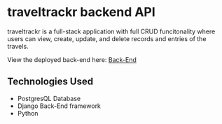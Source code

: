 # traveltrackr backend API

traveltrackr  is a full-stack application with full CRUD funcitonality where users can view, create, update, and delete records and entries of the travels. 

View the deployed back-end here: 
[Back-End](https://obscure-meadow-60433.herokuapp.com/trips/)

## Technologies Used
- PostgresQL Database
- Django Back-End framework
- Python